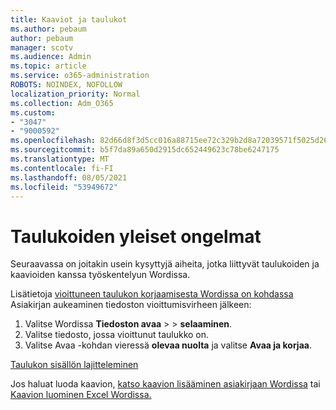```yaml
---
title: Kaaviot ja taulukot
ms.author: pebaum
author: pebaum
manager: scotv
ms.audience: Admin
ms.topic: article
ms.service: o365-administration
ROBOTS: NOINDEX, NOFOLLOW
localization_priority: Normal
ms.collection: Adm_O365
ms.custom:
- "3047"
- "9000592"
ms.openlocfilehash: 82d66d8f3d5cc016a88715ee72c329b2d8a72039571f5025d267339e9f3126a6
ms.sourcegitcommit: b5f7da89a650d2915dc652449623c78be6247175
ms.translationtype: MT
ms.contentlocale: fi-FI
ms.lasthandoff: 08/05/2021
ms.locfileid: "53949672"
---
```

# <a name="common-issues-with-tables"></a>Taulukoiden yleiset ongelmat 

Seuraavassa on joitakin usein kysyttyjä aiheita, jotka liittyvät taulukoiden ja kaavioiden kanssa työskentelyun Wordissa.

Lisätietoja [vioittuneen taulukon korjaamisesta Wordissa on kohdassa](https://support.office.com/article/47df9d48-2165-4411-a699-1786ac734bc3) Asiakirjan aukeaminen tiedoston vioittumisvirheen jälkeen:

 1. Valitse Wordissa **Tiedoston avaa**  >    >  **selaaminen**.
 2. Valitse tiedosto, jossa vioittunut taulukko on.
 3. Valitse Avaa -kohdan vieressä **olevaa nuolta** ja valitse **Avaa ja korjaa**.

[Taulukon sisällön lajitteleminen](https://support.office.com/article/F8392477-4613-49CD-ABA6-7C2E48F1D91F)

Jos haluat luoda kaavion, [katso kaavion lisääminen asiakirjaan Wordissa](https://support.office.com/article/ff48e3eb-5e04-4368-a39e-20df7c798932) tai [Kaavion luominen Excel Wordissa.](https://support.office.com/article/11A7D2F0-4487-4A9B-BBC6-D50916CD4A57)